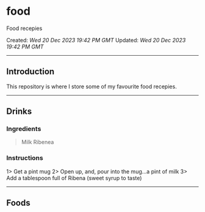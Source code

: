 # food
Food recepies

Created: *Wed 20 Dec 2023 19:42 PM GMT*
Updated: *Wed 20 Dec 2023 19:42 PM GMT*

-----

## Introduction  

This repository is where I store some of my favourite food recepies.

-----

## Drinks

### Ingredients  

> Milk
> Ribenea

### Instructions

1> Get a pint mug
2> Open up, and, pour into the mug...a pint of milk
3> Add a tablespoon full of Ribena (sweet syrup to taste)

-----

## Foods

